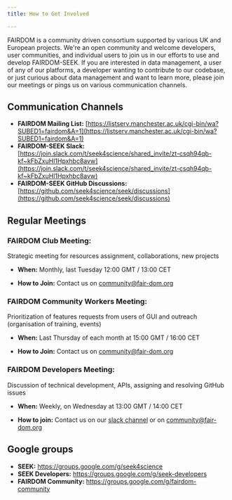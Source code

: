 ```yaml
---
title: How to Get Involved

---
```



FAIRDOM is a community driven consortium supported by various UK and European projects. We're an open community and welcome developers, user communities, 
and individual users to join us in our efforts to use and develop FAIRDOM-SEEK.
If you are interested in data management, a user of any of our platforms, a developer wanting to contribute to our codebase, or just curious about data management and want to learn more, 
please join our meetings or pings us on various communication channels.

## Communication Channels 

* **FAIRDOM Mailing List:** [https://listserv.manchester.ac.uk/cgi-bin/wa?SUBED1=fairdom&A=1](https://listserv.manchester.ac.uk/cgi-bin/wa?SUBED1=fairdom&A=1)
* **FAIRDOM-SEEK Slack:** [https://join.slack.com/t/seek4science/shared_invite/zt-csqh94qb-kf~kFbZxuHl1Hpxhbc8avw](https://join.slack.com/t/seek4science/shared_invite/zt-csqh94qb-kf~kFbZxuHl1Hpxhbc8avw)
* **FAIRDOM-SEEK GitHub Discussions:** [https://github.com/seek4science/seek/discussions](https://github.com/seek4science/seek/discussions)

## Regular Meetings 

### FAIRDOM Club Meeting: 
Strategic meeting for resources assignment, collaborations, new projects

* **When:**  Monthly, last Tuesday 12:00 GMT / 13:00 CET

* **How to Join:** Contact us on <community@fair-dom.org>


### FAIRDOM Community Workers Meeting: 
Prioritization of features requests from users of GUI and outreach (organisation of training, events)

* **When:** Last Thursday of each month at 15:00 GMT / 16:00 CET

* **How to Join:** Contact us on <community@fair-dom.org>


### FAIRDOM Developers Meeting: 
Discussion of technical development, APIs, assigning and resolving GitHub issues

* **When:**  Weekly, on Wednesday at 13:00 GMT / 14:00 CET

* **How to join:** Contact us on our [slack channel](https://join.slack.com/t/seek4science/shared_invite/zt-csqh94qb-kf~kFbZxuHl1Hpxhbc8avw) or on <community@fair-dom.org>
 

## Google groups
* **SEEK:** https://groups.google.com/g/seek4science 
* **SEEK Developers:** https://groups.google.com/g/seek-developers 
* **FAIRDOM Community:**  https://groups.google.com/g/fairdom-community 
